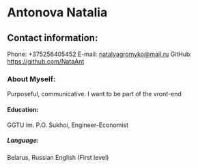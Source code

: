 # Antonova Natalia
## Contact information:
Phone: +375256405452
E-mail: natalyagromyko@mail.ru
GitHub: https://github.com/NataAnt
### About Myself: 
Purposeful, communicative. I want to be part of the vront-end
#### Education:
GGTU im. P.O. Sukhoi, Engineer-Economist
##### Language:
Belarus, Russian 
English (First level)
